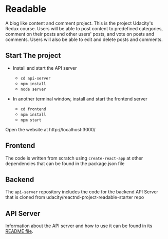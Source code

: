 # Readable 

A blog like content and comment project. 
This is the project Udacity's Redux course. Users will be able to post content to predefined categories, comment on their posts and other users' posts, and vote on posts and comments. Users will also be able to edit and delete posts and comments.


## Start The project

* Install and start the API server
    - `cd api-server`
    - `npm install`
    - `node server`

* In another terminal window, install and start the frontend server

    - `cd frontend`
    - `npm install`
    - `npm start`

Open the website at http://localhost:3000/

## Frontend
The code is written from scratch using `create-react-app` at other dependencies that can be found in the package.json file

## Backend

The `api-server` repository includes the code for the backend API Server that is cloned from udacity/reactnd-project-readable-starter repo

## API Server

Information about the API server and how to use it can be found in its [README file](api-server/README.md).



